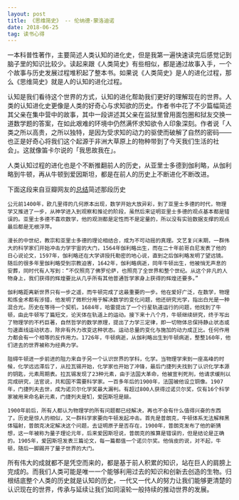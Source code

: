 ```yaml
---
layout: post
title: 《思维简史》 -- 伦纳德·蒙洛迪诺
date: 2018-06-25
tag: 读书心得
---
```


一本科普性著作，主要简述人类认知的进化史，但是我第一遍快速读完后感觉记到脑子里的知识比较少。读起来跟《人类简史》有些相似，都是通过故事入手，一个个故事与历史发展过程堆积起了整本书。如果说《人类简史》是人的进化过程，那么《思维简史》就是人的认知的进化过程。

认知是我们看待这个世界的方式，认知的进化帮助我们更好的理解现在的世界。人类的认知进化史更像是人类的好奇心与求知欲的历史。作者书中花了不少篇幅简述其父亲在集中营中的故事，其中一段讲述其父亲在监狱里曾用面包圈和狱友交换一道数学题的答案，在如此艰难的环境中仍然满怀求知欲令人印象深刻。作者说「人类之所以高贵，之所以独特，是因为受求知的动力的驱使而破解了自然的密码——也正是好奇心将我们这个起源于非洲大草原上的物种带到了今天我们生活的社会」。这就像笛卡尔说的「我思故我在」。

人类认知过程的进化也是个不断推翻前人的历史，从亚里士多德到伽利略，从伽利略到牛顿，再从牛顿到爱因斯坦，都是在前人的历史上不断进化不断改进。

下面这段来自豆瓣网友的[总结](https://book.douban.com/review/9062022/)简述那段历史
```
公元前1400年，欧几里得的几何原本出现，数学开始大放异彩，到了亚里士多德的时代，物理学又推进了一步，从神学进入到观察和推论的阶段，虽然后来证明亚里士多德的观点基本都是错误的。亚里士多德不喜欢数学，他的观测都是定性而不是定量的，所以没有实验数据支撑的观点最后都是无根浮萍。

漫长的中世纪，教宗和亚里士多德的理论相结合，成为不可动摇的真理。文艺复兴末期，一群伟大的科学家们开始冲击力学宇宙的大门，1564年伽利略出生，而在二十年前哥白尼发表了他的日心说论文，1597年，伽利略还在大学讲授托勒密的地心说，直到之后伽利略发明了望远镜。随后的很多年里伽利略受到宗教迫害，1642年，伽利略病逝，同年牛顿出生，他被悄无声息的安葬，同时代有人写到：“不仅照亮了佛罗伦萨，也照亮了全世界和整个世纪。从这个非凡的人物身上，我们获得的辉煌要比从几乎所有其他普通哲学家身上获得的辉煌还要多。”

伽利略距离新世界只有一步之遥，而牛顿完成了这最重要的一步。他在爱好广泛，在数学，物理和炼金术都有涉猎，他发明了微积分用于解决数学的变化问题，他还研究光学，指出白光是一种混合光。历史在等待一个契机，1684年，哈雷提出了一个行星轨道运行的问题，他找到了牛顿，由此牛顿写了篇短文，论天体在轨道上的运动。接下来十八个月，牛顿继续研究，终于写出了物理学的不朽巨著，自然哲学的数学原理，提出了力学三定律，即一切物体总保持静止状态或匀速直线运动状态，除非有外力改变这种状态。运动总量的变化与施加的动力成正比。任何作用力都会有一个相等的反作用力。1726年，牛顿病逝，从伽利略出生到牛顿病逝，整整160年，他们进去的世界被称为经典力学。

阻碍牛顿进一步前进的阻力来自于另一个认识世界的学科，化学。当物理学来到一座高峰的时候，化学远远滞后了，从拉瓦锡开始，化学家也开始了冲锋，最后门捷列夫找到了认识化学本源的钥匙，元素周期表。拉瓦锡发现了23种元素，由于法国大革命，他被宣判死刑，他请求缓刑以完成研究，法官说，共和国不需要科学家。一百多年后的1900年，法国被他设立铜像。1907年，门捷列夫去世，成为诺贝尔化学奖最大漏判。有超过800人获得过诺贝尔奖，仅有16个科学家被用来命名新元素，门捷列夫是钔，爱因斯坦是鎄。

1900年前后，所有人都认为物理学的所有问题都已经解决，再也不会有什么值得兴奋的东西了。历史是惊人的相似，又一群科学家要向牛顿发起冲击。首先是普朗克，牛顿体系无法解释黑体辐射，普朗克决定解决这个问题，去证明原子是否存在，1900年，普朗克发布了他的新猜想，这一年被称为量子理论元年，后来爱因斯坦说，普朗克的推算是错误的，但是结论是正确的。1905年，爱因斯坦发表三篇论文，每一篇都值一个诺贝尔奖。他俏皮的说，对不起，牛顿，随后一脚踢开了量子世界的大门。
```

所有伟大的成就都不是凭空而来的，都是基于前人积累的知识，站在巨人的肩膀上完成的。而我们人类可能是唯一一个能够利用过去的知识和创新去创造的生物。归根结底整个人类的历史就是认知的历史，一代又一代人的努力让我们能够更清楚的认识现在的世界，传承与延续让我们如同滚轮一般持续的推动世界的发展。